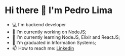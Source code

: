 <h1>Hi there 👋 I'm Pedro Lima</h1>
<ul>
  <li>💻 I'm backend developer</li>
  <li>🔭 I’m currently working on NodeJS;</li>
  <li>🌱 I’m currently learning NodeJS, Elixir and ReactJS;</li>
  <li>📝 I'm graduated in Information Systems;</li>
  <li>📫 How to reach me: <a href="https://www.linkedin.com/in/pedro-lima-a0223a170/">Linkedin</a></li>
</ul>

